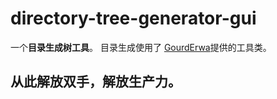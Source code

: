 # directory-tree-generator-gui
一个**目录生成树工具**。
目录生成使用了
[GourdErwa](https://github.com/GourdErwa/MyNote)提供的工具类。

## 从此解放双手，解放生产力。

